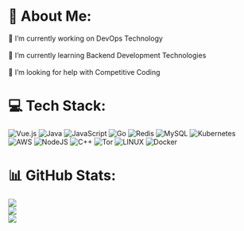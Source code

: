 # 💫 About Me:
🔭 I’m currently working on DevOps Technology<br><br>🌱 I’m currently learning Backend Development Technologies<br><br>🤝 I’m looking for help with Competitive Coding


# 💻 Tech Stack:
![Vue.js](https://img.shields.io/badge/vuejs-%2335495e.svg?style=for-the-badge&logo=vuedotjs&logoColor=%234FC08D) ![Java](https://img.shields.io/badge/java-%23ED8B00.svg?style=for-the-badge&logo=openjdk&logoColor=white) ![JavaScript](https://img.shields.io/badge/javascript-%23323330.svg?style=for-the-badge&logo=javascript&logoColor=%23F7DF1E) ![Go](https://img.shields.io/badge/go-%2300ADD8.svg?style=for-the-badge&logo=go&logoColor=white) ![Redis](https://img.shields.io/badge/redis-%23DD0031.svg?style=for-the-badge&logo=redis&logoColor=white) ![MySQL](https://img.shields.io/badge/mysql-%2300f.svg?style=for-the-badge&logo=mysql&logoColor=white) ![Kubernetes](https://img.shields.io/badge/kubernetes-%23326ce5.svg?style=for-the-badge&logo=kubernetes&logoColor=white) ![AWS](https://img.shields.io/badge/AWS-%23FF9900.svg?style=for-the-badge&logo=amazon-aws&logoColor=white) ![NodeJS](https://img.shields.io/badge/node.js-6DA55F?style=for-the-badge&logo=node.js&logoColor=white) ![C++](https://img.shields.io/badge/c++-%2300599C.svg?style=for-the-badge&logo=c%2B%2B&logoColor=white) ![Tor](https://img.shields.io/badge/Tor-7D4698?style=for-the-badge&logo=Tor-Browser&logoColor=white) ![LINUX](https://img.shields.io/badge/Linux-FCC624?style=for-the-badge&logo=linux&logoColor=black) ![Docker](https://img.shields.io/badge/docker-%230db7ed.svg?style=for-the-badge&logo=docker&logoColor=white)



# 📊 GitHub Stats:
![](https://github-readme-stats.vercel.app/api?username=kyotogit&theme=dark&hide_border=true&include_all_commits=false&count_private=false)<br/>
![](https://github-readme-streak-stats.herokuapp.com/?user=kyotogit&theme=dark&hide_border=true)<br/>
![](https://github-readme-stats.vercel.app/api/top-langs/?username=kyotogit&theme=dark&hide_border=true&include_all_commits=false&count_private=false&layout=compact)
